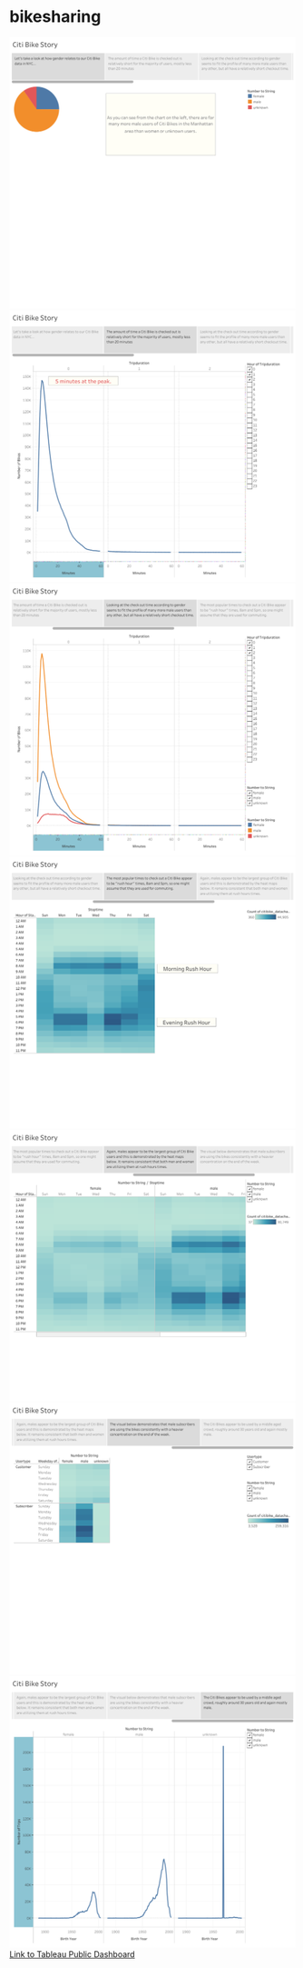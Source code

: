 # bikesharing
![Citi%20Bike%20Story%20(1)](https://github.com/laurenneidhardt/bikesharing/blob/main/ImagesforReadMe/Citi%20Bike%20Story%20(1).png)
![Citi%20Bike%20Story%20(2)](https://github.com/laurenneidhardt/bikesharing/blob/main/ImagesforReadMe/Citi%20Bike%20Story%20(2).png)
![Citi%20Bike%20Story%20(3)](https://github.com/laurenneidhardt/bikesharing/blob/main/ImagesforReadMe/Citi%20Bike%20Story%20(3).png)
![Citi%20Bike%20Story%20(4)](https://github.com/laurenneidhardt/bikesharing/blob/main/ImagesforReadMe/Citi%20Bike%20Story%20(4).png)
![Citi%20Bike%20Story%20(5)](https://github.com/laurenneidhardt/bikesharing/blob/main/ImagesforReadMe/Citi%20Bike%20Story%20(5).png)
![Citi%20Bike%20Story%20(6)](https://github.com/laurenneidhardt/bikesharing/blob/main/ImagesforReadMe/Citi%20Bike%20Story%20(6).png)
![Citi%20Bike%20Story%20(7)](https://github.com/laurenneidhardt/bikesharing/blob/main/ImagesforReadMe/Citi%20Bike%20Story%20(7).png)
[Link to Tableau Public Dashboard](https://public.tableau.com/views/Challenge_14_16270943511530/CitiBikeStory?:language=en-US&publish=yes&:display_count=n&:origin=viz_share_link)

